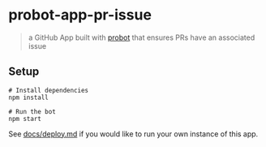 # probot-app-pr-issue

> a GitHub App built with [probot](https://github.com/probot/probot) that ensures PRs have an associated issue

## Setup

```
# Install dependencies
npm install

# Run the bot
npm start
```

See [docs/deploy.md](docs/deploy.md) if you would like to run your own instance of this app.
